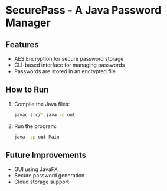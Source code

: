 # SecurePass - A Java Password Manager

## Features
- AES Encryption for secure password storage
- CLI-based interface for managing passwords
- Passwords are stored in an encrypted file

## How to Run
1. Compile the Java files:
   ```sh
   javac src/*.java -d out
   ```
2. Run the program:
   ```sh
   java -cp out Main
   ```

## Future Improvements
- GUI using JavaFX
- Secure password generation
- Cloud storage support
